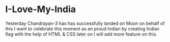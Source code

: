 # I-Love-My-India

Yesterday Chandrayan-3 has has successfully landed on Moon on behalf of this I want to celebrate this moment as an proud Indian by creating Indian flag with the help of HTML & CSS later on I will add more feature on this.

